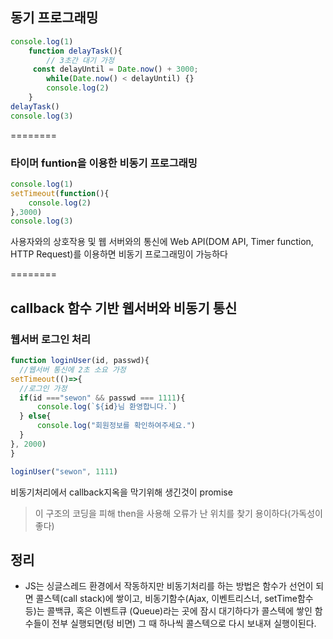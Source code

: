 ## 동기 프로그래밍
```js
console.log(1)
    function delayTask(){
        // 3초간 대기 가정
     const delayUntil = Date.now() + 3000;
        while(Date.now() < delayUntil) {}
        console.log(2)
    }
delayTask()
console.log(3)
```
========
### 타이머 funtion을 이용한 비동기 프로그래밍
```js
console.log(1)
setTimeout(function(){
    console.log(2)
},3000)
console.log(3)
```
사용자와의 상호작용 및 웹 서버와의 통신에
 Web API(DOM API, Timer function, HTTP Request)를 이용하면
비동기 프로그래밍이 가능하다

========

## callback 함수 기반 웹서버와 비동기 통신
### 웹서버 로그인 처리
```js
function loginUser(id, passwd){
  //웹서버 통신에 2초 소요 가정
setTimeout(()=>{
  //로그인 가정
  if(id ==="sewon" && passwd === 1111){
      console.log(`${id}님 환영합니다.`)
  } else{
      console.log("회원정보를 확인하여주세요.")
  }
}, 2000)
}

loginUser("sewon", 1111)

```
비동기처리에서 callback지옥을 막기위해 생긴것이 promise
> 이 구조의 코딩을 피해 then을 사용해 오류가 난 위치를 찾기 용이하다(가독성이 좋다)


## 정리
 - JS는 싱글스레드 환경에서 작동하지만 비동기처리를 하는 방법은 함수가 선언이 되면 콜스텍(call stack)에 쌓이고, 비동기함수(Ajax, 이벤트리스너, setTime함수 등)는 콜백큐, 혹은 이벤트큐 (Queue)라는 곳에 잠시 대기하다가 콜스텍에 쌓인 함수들이 전부 실행되면(텅 비면) 그 때 하나씩 콜스텍으로 다시 보내져 실행이된다.










